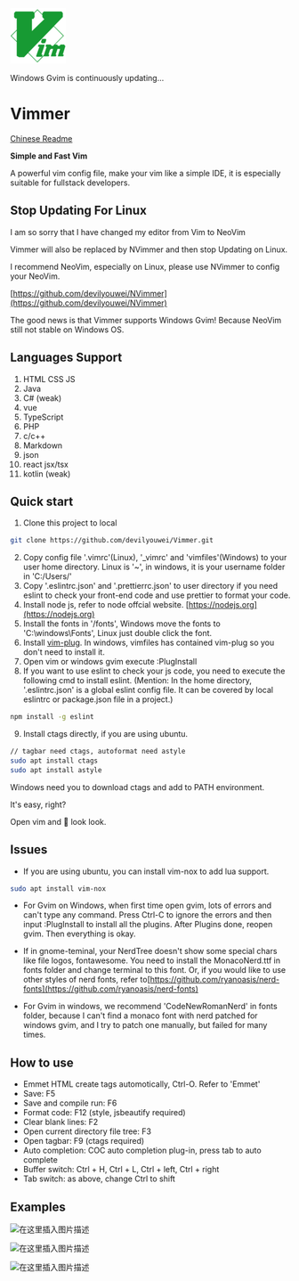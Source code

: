 ![logo](./example/logo.png)

Windows Gvim is continuously updating...

# Vimmer

[Chinese Readme](./README_ZH.md)

**Simple and Fast Vim**

A powerful vim config file, make your vim like a simple IDE, it is especially suitable for fullstack developers.

## Stop Updating For Linux

I am so sorry that I have changed my editor from Vim to NeoVim

Vimmer will also be replaced by NVimmer and then stop Updating on Linux.

I recommend NeoVim, especially on Linux, please use NVimmer to config your NeoVim.

[https://github.com/devilyouwei/NVimmer](https://github.com/devilyouwei/NVimmer)

The good news is that Vimmer supports Windows Gvim! Because NeoVim still not stable on Windows OS.

## Languages Support

1. HTML CSS JS
2. Java
3. C# (weak)
4. vue
5. TypeScript
6. PHP
7. c/c++
8. Markdown
9. json
10. react jsx/tsx
11. kotlin (weak)

## Quick start

1. Clone this project to local

```bash
git clone https://github.com/devilyouwei/Vimmer.git
```

2. Copy config file '.vimrc'(Linux), '\_vimrc' and 'vimfiles'(Windows) to your user home directory. Linux is '~', in windows, it is your username folder in 'C:/Users/'
3. Copy '.eslintrc.json' and '.prettierrc.json' to user directory if you need eslint to check your front-end code and use prettier to format your code.
4. Install node js, refer to node offcial website. [https://nodejs.org](https://nodejs.org)
5. Install the fonts in '/fonts', Windows move the fonts to 'C:\windows\Fonts\', Linux just double click the font.
6. Install [vim-plug](https://github.com/junegunn/vim-plug). In windows, vimfiles has contained vim-plug so you don't need to install it.
7. Open vim or windows gvim execute :PlugInstall
8. If you want to use eslint to check your js code, you need to execute the following cmd to install eslint.
   (Mention: In the home directory, '.eslintrc.json' is a global eslint config file. It can be covered by local eslintrc or package.json file in a project.)

```bash
npm install -g eslint
```

9. Install ctags directly, if you are using ubuntu.

```bash
// tagbar need ctags, autoformat need astyle
sudo apt install ctags
sudo apt install astyle
```

Windows need you to download ctags and add to PATH environment.

It's easy, right?

Open vim and 👀 look look.

## Issues

-   If you are using ubuntu, you can install vim-nox to add lua support.

```bash
sudo apt install vim-nox
```

-   For Gvim on Windows, when first time open gvim, lots of errors and can't type any command. Press Ctrl-C to ignore the errors and then input :PlugInstall to install all the plugins. After Plugins done, reopen gvim. Then everything is okay.

-   If in gnome-teminal, your NerdTree doesn't show some special chars like file logos, fontawesome. You need to install the MonacoNerd.ttf in fonts folder and change terminal to this font. Or, if you would like to use other styles of nerd fonts, refer to[https://github.com/ryanoasis/nerd-fonts](https://github.com/ryanoasis/nerd-fonts)

-   For Gvim in windows, we recommend 'CodeNewRomanNerd' in fonts folder, because I can't find a monaco font with nerd patched for windows gvim, and I try to patch one manually, but failed for many times.

## How to use

-   Emmet HTML create tags automotically, Ctrl-O. Refer to 'Emmet'
-   Save: F5
-   Save and compile run: F6
-   Format code: F12 (style, jsbeautify required)
-   Clear blank lines: F2
-   Open current directory file tree: F3
-   Open tagbar: F9 (ctags required)
-   Auto completion: COC auto completion plug-in, press tab to auto complete
-   Buffer switch: Ctrl + H, Ctrl + L, Ctrl + left, Ctrl + right
-   Tab switch: as above, change Ctrl to shift

## Examples

![在这里插入图片描述](https://img-blog.csdnimg.cn/20200131123650515.png?x-oss-process=image/watermark,type_ZmFuZ3poZW5naGVpdGk,shadow_10,text_aHR0cHM6Ly9ibG9nLmNzZG4ubmV0L3UwMTQ0NjYxMDk=,size_16,color_FFFFFF,t_70)

![在这里插入图片描述](https://img-blog.csdnimg.cn/20200131123934284.png?x-oss-process=image/watermark,type_ZmFuZ3poZW5naGVpdGk,shadow_10,text_aHR0cHM6Ly9ibG9nLmNzZG4ubmV0L3UwMTQ0NjYxMDk=,size_16,color_FFFFFF,t_70)

![在这里插入图片描述](https://img-blog.csdnimg.cn/20200131124320930.png?x-oss-process=image/watermark,type_ZmFuZ3poZW5naGVpdGk,shadow_10,text_aHR0cHM6Ly9ibG9nLmNzZG4ubmV0L3UwMTQ0NjYxMDk=,size_16,color_FFFFFF,t_70)
